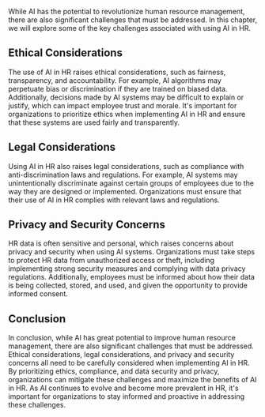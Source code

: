 
While AI has the potential to revolutionize human resource management, there are also significant challenges that must be addressed. In this chapter, we will explore some of the key challenges associated with using AI in HR.

## Ethical Considerations

The use of AI in HR raises ethical considerations, such as fairness, transparency, and accountability. For example, AI algorithms may perpetuate bias or discrimination if they are trained on biased data. Additionally, decisions made by AI systems may be difficult to explain or justify, which can impact employee trust and morale. It's important for organizations to prioritize ethics when implementing AI in HR and ensure that these systems are used fairly and transparently.

## Legal Considerations

Using AI in HR also raises legal considerations, such as compliance with anti-discrimination laws and regulations. For example, AI systems may unintentionally discriminate against certain groups of employees due to the way they are designed or implemented. Organizations must ensure that their use of AI in HR complies with relevant laws and regulations.

## Privacy and Security Concerns

HR data is often sensitive and personal, which raises concerns about privacy and security when using AI systems. Organizations must take steps to protect HR data from unauthorized access or theft, including implementing strong security measures and complying with data privacy regulations. Additionally, employees must be informed about how their data is being collected, stored, and used, and given the opportunity to provide informed consent.

Conclusion
----------

In conclusion, while AI has great potential to improve human resource management, there are also significant challenges that must be addressed. Ethical considerations, legal considerations, and privacy and security concerns all need to be carefully considered when implementing AI in HR. By prioritizing ethics, compliance, and data security and privacy, organizations can mitigate these challenges and maximize the benefits of AI in HR. As AI continues to evolve and become more prevalent in HR, it's important for organizations to stay informed and proactive in addressing these challenges.
